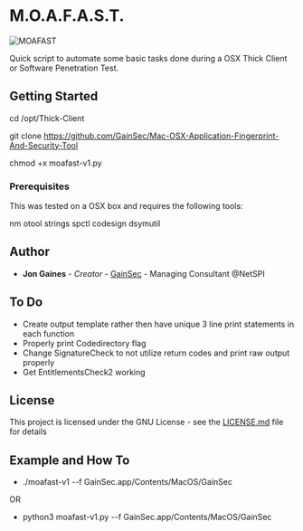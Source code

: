 # M.O.A.F.A.S.T.
![MOAFAST](https://gainsec.com/wp-content/uploads/2024/01/bottlecap.png)

Quick script to automate some basic tasks done during a OSX Thick Client or Software Penetration Test. 

## Getting Started

cd /opt/Thick-Client

git clone https://github.com/GainSec/Mac-OSX-Application-Fingerprint-And-Security-Tool

chmod +x moafast-v1.py

### Prerequisites

This was tested on a OSX box and requires the following tools:

nm
otool
strings
spctl
codesign
dsymutil

## Author

* **Jon Gaines** - *Creator* - [GainSec](https://github.com/GainSec) - Managing Consultant @NetSPI

## To Do

* Create output template rather then have unique 3 line print statements in each function
* Properly print Codedirectory flag
* Change SignatureCheck to not utilize return codes and print raw output properly
* Get EntitlementsCheck2 working

## License

This project is licensed under the GNU License - see the [LICENSE.md](LICENSE.md) file for details


## Example and How To

* ./moafast-v1 --f GainSec.app/Contents/MacOS/GainSec

OR 

* python3 moafast-v1.py --f GainSec.app/Contents/MacOS/GainSec